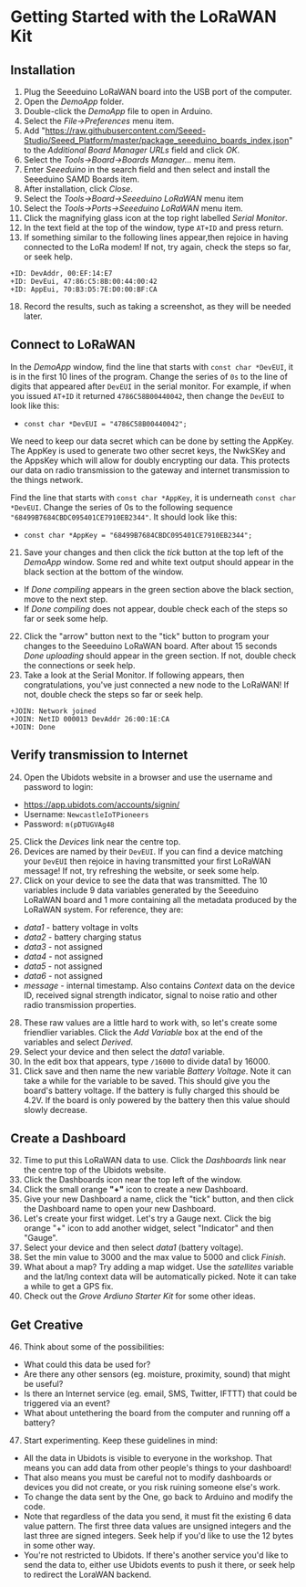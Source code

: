 Getting Started with the LoRaWAN Kit
====================================

Installation
------------

1. Plug the Seeeduino LoRaWAN board into the USB port of the computer.
2. Open the _DemoApp_ folder.
3. Double-click the _DemoApp_ file to open in Arduino.
7. Select the _File->Preferences_ menu item.
8. Add "https://raw.githubusercontent.com/Seeed-Studio/Seeed_Platform/master/package_seeeduino_boards_index.json" to the _Additional Board Manager URLs_ field and click _OK_.
9. Select the _Tools->Board->Boards Manager..._ menu item.
10. Enter _Seeeduino_ in the search field and then select and install the Seeeduino SAMD Boards item.
11. After installation, click _Close_.
12. Select the _Tools->Board->Seeeduino LoRaWAN_ menu item
13. Select the _Tools->Ports->Seeeduino LoRaWAN_ menu item.
14. Click the magnifying glass icon at the top right labelled _Serial Monitor_.
16. In the text field at the top of the window, type `AT+ID` and press return.
17. If something similar to the following lines appear,then rejoice in having connected to the LoRa modem! If not, try again, check the steps so far, or seek help.

`+ID: DevAddr, 00:EF:14:E7`\
`+ID: DevEui, 47:86:C5:8B:00:44:00:42`\
`+ID: AppEui, 70:B3:D5:7E:D0:00:BF:CA`

18. Record the results, such as taking a screenshot, as they will be needed later.

Connect to LoRaWAN
------------------

In the _DemoApp_ window, find the line that starts with `const char *DevEUI`, it is in the first 10 lines of the program.
Change the series of `0s` to the line of digits that appeared after `DevEUI` in the serial monitor. For example, if when you issued `AT+ID` it returned `4786C58B00440042`, then change the `DevEUI` to look like this:
* `const char *DevEUI = "4786C58B00440042";`

We need to keep our data secret which can be done by setting the AppKey. The AppKey is used to generate two other secret keys, the NwkSKey and the AppsKey which will allow for doubly encrypting our data. This protects our data on radio transmission to the gateway and internet transmission to the things network.

Find the line that starts with `const char *AppKey`, it is underneath `const char *DevEUI`.
Change the series of 0s to the following sequence `"68499B7684CBDC095401CE7910EB2344"`. It should look like this:
* `const char *AppKey = "68499B7684CBDC095401CE7910EB2344";`

21. Save your changes and then click the _tick_ button at the top left of the _DemoApp_ window.
Some red and white text output should appear in the black section at the bottom of the window.
* If _Done compiling_ appears in the green section above the black section, move to the next step.
* If _Done compiling_ does not appear, double check each of the steps so far or seek some help.
22. Click the "arrow" button next to the "tick" button to program your changes to the Seeeduino LoRaWAN board. After about 15 seconds _Done uploading_ should appear in the green section. If not, double check the connections or seek help.
23. Take a look at the Serial Monitor. If following appears, then congratulations, you've just connected a new node to the LoRaWAN! If not, double check the steps so far or seek help.

`+JOIN: Network joined`\
`+JOIN: NetID 000013 DevAddr 26:00:1E:CA`\
`+JOIN: Done`

Verify transmission to Internet
-------------------------------

24. Open the Ubidots website in a browser and use the username and password to login:
* https://app.ubidots.com/accounts/signin/
* Username: `NewcastleIoTPioneers`
* Password: `m(pDTUGVAg48`
25. Click the _Devices_ link near the centre top.
26. Devices are named by their `DevEUI`. If you can find a device matching your `DevEUI` then rejoice in having transmitted your first LoRaWAN message! If not, try refreshing the website, or seek some help.
27. Click on your device to see the data that was transmitted. The 10 variables include 9 data variables generated by the Seeeduino LoRaWAN board and 1 more containing all the metadata produced by the LoRaWAN system. For reference, they are:
* _data1_ - battery voltage in volts
* _data2_ - battery charging status
* _data3_ - not assigned
* _data4_ - not assigned
* _data5_ - not assigned
* _data6_ - not assigned
* _message_ - internal timestamp. Also contains _Context_ data on the device ID, received signal strength indicator, signal to noise ratio and other radio transmission properties.

28. These raw values are a little hard to work with, so let's create some friendlier variables. Click the _Add Variable_ box at the end of the variables and select _Derived_.
29. Select your device and then select the _data1_ variable.
30. In the edit box that appears, type `/16000` to divide data1 by 16000.
31. Click save and then name the new variable _Battery Voltage_. Note it can take a while for the variable to be saved. This should give you the board's battery voltage. If the battery is fully charged this should be 4.2V. If the board is only powered by the battery then this value should slowly decrease.


Create a Dashboard
------------------

32. Time to put this LoRaWAN data to use. Click the _Dashboards_ link near the centre top of the Ubidots website.
33. Click the Dashboards icon near the top left of the window.
34. Click the small orange **"+"** icon to create a new Dashboard.
35. Give your new Dashboard a name, click the "tick" button, and then click the Dashboard name to open your new Dashboard.
42. Let's create your first widget. Let's try a Gauge next. Click the big orange "+" icon to add another widget, select "Indicator" and then "Gauge".
42. Select your device and then select _data1_ (battery voltage).
43. Set the min value to 3000 and the max value to 5000 and click _Finish_.
44. What about a map? Try adding a map widget. Use the _satellites_ variable and the lat/lng context data will be automatically picked. Note it can take a while to get a GPS fix.
45. Check out the _Grove Ardiuno Starter Kit_ for some other ideas.


Get Creative
------------

46. Think about some of the possibilities:
* What could this data be used for?
* Are there any other sensors (eg. moisture, proximity, sound) that might be useful?
* Is there an Internet service (eg. email, SMS, Twitter, IFTTT) that could be triggered via an event?
* What about untethering the board from the computer and running off a battery?


47. Start experimenting. Keep these guidelines in mind:
* All the data in Ubidots is visible to everyone in the workshop. That means you can add data from other people's things to your dashboard!
* That also means you must be careful not to modify dashboards or devices you did not create, or you risk ruining someone else's work.
* To change the data sent by the One, go back to Arduino and modify the code.
* Note that regardless of the data you send, it must fit the existing 6 data value pattern. The first three data values are unsigned integers and the last three are signed integers. Seek help if you'd like to use the 12 bytes in some other way.
* You're not restricted to Ubidots. If there's another service you'd like to send the data to, either use Ubidots events to push it there, or seek help to redirect the LoraWAN backend.
